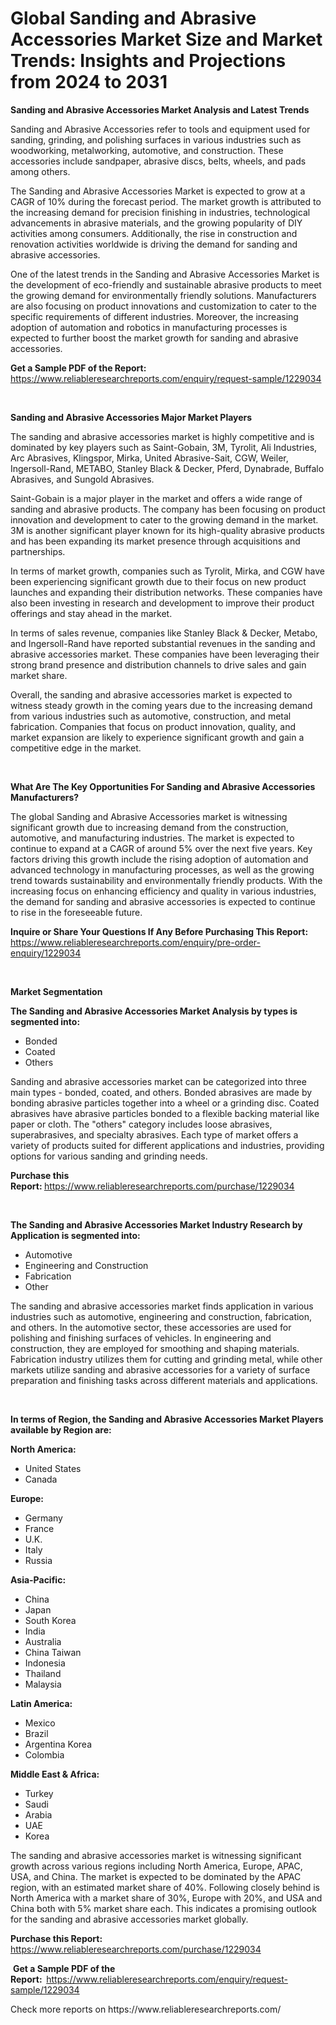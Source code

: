 <p><h1>Global Sanding and Abrasive Accessories Market Size and Market Trends: Insights and Projections from 2024 to 2031</h1></p><p><strong>Sanding and Abrasive Accessories Market Analysis and Latest Trends</strong></p>
<p><p>Sanding and Abrasive Accessories refer to tools and equipment used for sanding, grinding, and polishing surfaces in various industries such as woodworking, metalworking, automotive, and construction. These accessories include sandpaper, abrasive discs, belts, wheels, and pads among others.</p><p>The Sanding and Abrasive Accessories Market is expected to grow at a CAGR of 10% during the forecast period. The market growth is attributed to the increasing demand for precision finishing in industries, technological advancements in abrasive materials, and the growing popularity of DIY activities among consumers. Additionally, the rise in construction and renovation activities worldwide is driving the demand for sanding and abrasive accessories.</p><p>One of the latest trends in the Sanding and Abrasive Accessories Market is the development of eco-friendly and sustainable abrasive products to meet the growing demand for environmentally friendly solutions. Manufacturers are also focusing on product innovations and customization to cater to the specific requirements of different industries. Moreover, the increasing adoption of automation and robotics in manufacturing processes is expected to further boost the market growth for sanding and abrasive accessories.</p></p>
<p><strong>Get a Sample PDF of the Report:&nbsp;</strong> <a href="https://www.reliableresearchreports.com/enquiry/request-sample/1229034">https://www.reliableresearchreports.com/enquiry/request-sample/1229034</a></p>
<p>&nbsp;</p>
<p><strong>Sanding and Abrasive Accessories Major Market Players</strong></p>
<p><p>The sanding and abrasive accessories market is highly competitive and is dominated by key players such as Saint-Gobain, 3M, Tyrolit, Ali Industries, Arc Abrasives, Klingspor, Mirka, United Abrasive-Sait, CGW, Weiler, Ingersoll-Rand, METABO, Stanley Black & Decker, Pferd, Dynabrade, Buffalo Abrasives, and Sungold Abrasives. </p><p>Saint-Gobain is a major player in the market and offers a wide range of sanding and abrasive products. The company has been focusing on product innovation and development to cater to the growing demand in the market. 3M is another significant player known for its high-quality abrasive products and has been expanding its market presence through acquisitions and partnerships.</p><p>In terms of market growth, companies such as Tyrolit, Mirka, and CGW have been experiencing significant growth due to their focus on new product launches and expanding their distribution networks. These companies have also been investing in research and development to improve their product offerings and stay ahead in the market.</p><p>In terms of sales revenue, companies like Stanley Black & Decker, Metabo, and Ingersoll-Rand have reported substantial revenues in the sanding and abrasive accessories market. These companies have been leveraging their strong brand presence and distribution channels to drive sales and gain market share.</p><p>Overall, the sanding and abrasive accessories market is expected to witness steady growth in the coming years due to the increasing demand from various industries such as automotive, construction, and metal fabrication. Companies that focus on product innovation, quality, and market expansion are likely to experience significant growth and gain a competitive edge in the market.</p></p>
<p>&nbsp;</p>
<p><strong>What Are The Key Opportunities For Sanding and Abrasive Accessories Manufacturers?</strong></p>
<p><p>The global Sanding and Abrasive Accessories market is witnessing significant growth due to increasing demand from the construction, automotive, and manufacturing industries. The market is expected to continue to expand at a CAGR of around 5% over the next five years. Key factors driving this growth include the rising adoption of automation and advanced technology in manufacturing processes, as well as the growing trend towards sustainability and environmentally friendly products. With the increasing focus on enhancing efficiency and quality in various industries, the demand for sanding and abrasive accessories is expected to continue to rise in the foreseeable future.</p></p>
<p><strong>Inquire or Share Your Questions If Any Before Purchasing This Report:</strong> <a href="https://www.reliableresearchreports.com/enquiry/pre-order-enquiry/1229034">https://www.reliableresearchreports.com/enquiry/pre-order-enquiry/1229034</a></p>
<p>&nbsp;</p>
<p><strong>Market Segmentation</strong></p>
<p><strong>The Sanding and Abrasive Accessories Market Analysis by types is segmented into:</strong></p>
<p><ul><li>Bonded</li><li>Coated</li><li>Others</li></ul></p>
<p><p>Sanding and abrasive accessories market can be categorized into three main types - bonded, coated, and others. Bonded abrasives are made by bonding abrasive particles together into a wheel or a grinding disc. Coated abrasives have abrasive particles bonded to a flexible backing material like paper or cloth. The "others" category includes loose abrasives, superabrasives, and specialty abrasives. Each type of market offers a variety of products suited for different applications and industries, providing options for various sanding and grinding needs.</p></p>
<p><strong>Purchase this Report:&nbsp;</strong><a href="https://www.reliableresearchreports.com/purchase/1229034">https://www.reliableresearchreports.com/purchase/1229034</a></p>
<p>&nbsp;</p>
<p><strong>The Sanding and Abrasive Accessories Market Industry Research by Application is segmented into:</strong></p>
<p><ul><li>Automotive</li><li>Engineering and Construction</li><li>Fabrication</li><li>Other</li></ul></p>
<p><p>The sanding and abrasive accessories market finds application in various industries such as automotive, engineering and construction, fabrication, and others. In the automotive sector, these accessories are used for polishing and finishing surfaces of vehicles. In engineering and construction, they are employed for smoothing and shaping materials. Fabrication industry utilizes them for cutting and grinding metal, while other markets utilize sanding and abrasive accessories for a variety of surface preparation and finishing tasks across different materials and applications.</p></p>
<p>&nbsp;</p>
<p><strong>In terms of Region, the Sanding and Abrasive Accessories Market Players available by Region are:</strong></p>
<p>
    <p> <strong> North America: </strong>
        <ul>
            <li>United States</li>
            <li>Canada</li>
        </ul>
        </p> 
    <p> <strong> Europe: </strong>
        <ul>
            <li>Germany</li>
            <li>France</li>
            <li>U.K.</li>
            <li>Italy</li>
            <li>Russia</li>
        </ul>
        </p> 
    <p> <strong> Asia-Pacific: </strong>
        <ul>
            <li>China</li>
            <li>Japan</li>
            <li>South Korea</li>
            <li>India</li>
            <li>Australia</li>
            <li>China Taiwan</li>
            <li>Indonesia</li>
            <li>Thailand</li>
            <li>Malaysia</li>
        </ul>
        </p> 
    <p> <strong> Latin America: </strong>
        <ul>
            <li>Mexico</li>
            <li>Brazil</li>
            <li>Argentina Korea</li>
            <li>Colombia</li>
        </ul>
        </p> 
    <p> <strong> Middle East & Africa: </strong>
        <ul>
            <li>Turkey</li>
            <li>Saudi</li>
            <li>Arabia</li>
            <li>UAE</li>
            <li>Korea</li>
        </ul>
    </p>
    </p>
<p><p>The sanding and abrasive accessories market is witnessing significant growth across various regions including North America, Europe, APAC, USA, and China. The market is expected to be dominated by the APAC region, with an estimated market share of 40%. Following closely behind is North America with a market share of 30%, Europe with 20%, and USA and China both with 5% market share each. This indicates a promising outlook for the sanding and abrasive accessories market globally.</p></p>
<p><strong>Purchase this Report: </strong><a href="https://www.reliableresearchreports.com/purchase/1229034">https://www.reliableresearchreports.com/purchase/1229034</a></p>
<p>&nbsp;<strong>Get a Sample PDF of the Report:&nbsp;&nbsp;</strong><a href="https://www.reliableresearchreports.com/enquiry/request-sample/1229034">https://www.reliableresearchreports.com/enquiry/request-sample/1229034</a></p>
<p><strong></strong></p>
<p>Check more reports on https://www.reliableresearchreports.com/</p>